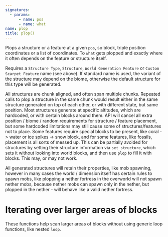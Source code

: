```yaml
---
signatures:
  - params:
      - name: pos
      - name: what
name: plop
title: plop()
---
```



Plops a structure or a feature at a given `pos`, so block, triple position
coordinates or a list of coordinates. To `what` gets plopped and exactly where
it often depends on the feature or structure itself.

Requires a `Structure Type`, `Structure`, `World Generation Feature` or
`Custom Scarpet Feature` name (see above). If standard name is used, the variant
of the structure may depend on the biome, otherwise the default structure for
this type will be generated.

All structures are chunk aligned, and often span multiple chunks. Repeated calls
to plop a structure in the same chunk would result either in the same structure
generated on top of each other, or with different state, but same position. Most
structures generate at specific altitudes, which are hardcoded, or with certain
blocks around them. API will cancel all extra position / biome / random
requirements for structure / feature placement, but some hardcoded limitations
may still cause some of structures/features not to place. Some features require
special blocks to be present, like coral -> water or ice spikes -> snow block,
and for some features, like fossils, placement is all sorts of messed up. This
can be partially avoided for structures by setting their structure information
via `set_structure`, which sets it without looking into world blocks, and then
use `plop` to fill it with blocks. This may, or may not work.

All generated structures will retain their properties, like mob spawning,
however in many cases the world / dimension itself has certain rules to spawn
mobs, like plopping a nether fortress in the overworld will not spawn nether
mobs, because nether mobs can spawn only in the nether, but plopped in the
nether - will behave like a valid nether fortress.

# Iterating over larger areas of blocks

These functions help scan larger areas of blocks without using generic loop
functions, like nested `loop`.
